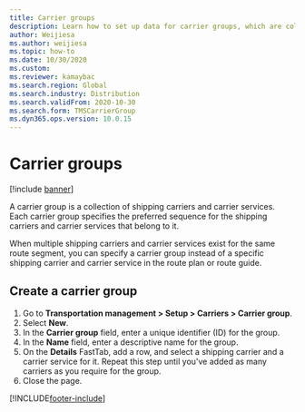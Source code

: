 ```yaml
--- 
title: Carrier groups
description: Learn how to set up data for carrier groups, which are collections of shipping carriers and carrier services, included a step-by-step process.
author: Weijiesa
ms.author: weijiesa
ms.topic: how-to
ms.date: 10/30/2020
ms.custom:
ms.reviewer: kamaybac    
ms.search.region: Global
ms.search.industry: Distribution
ms.search.validFrom: 2020-10-30
ms.search.form: TMSCarrierGroup 
ms.dyn365.ops.version: 10.0.15
---
```


# Carrier groups

[!include [banner](../../includes/banner.md)]

A carrier group is a collection of shipping carriers and carrier services. Each carrier group specifies the preferred sequence for the shipping carriers and carrier services that belong to it.

When multiple shipping carriers and carrier services exist for the same route segment, you can specify a carrier group instead of a specific shipping carrier and carrier service in the route plan or route guide.

## Create a carrier group

1. Go to **Transportation management &gt; Setup &gt; Carriers &gt; Carrier group**.
1. Select **New**.
1. In the **Carrier group** field, enter a unique identifier (ID) for the group.
1. In the **Name** field, enter a descriptive name for the group.
1. On the **Details** FastTab, add a row, and select a shipping carrier and a carrier service for it. Repeat this step until you've added as many carriers as you require for the group.
1. Close the page.


[!INCLUDE[footer-include](../../../includes/footer-banner.md)]